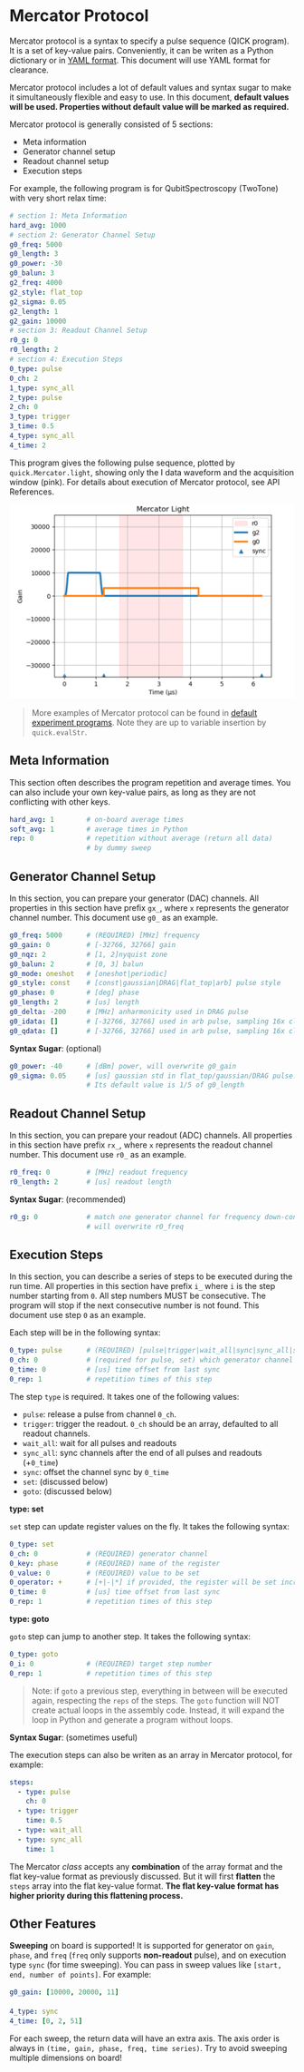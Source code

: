 # Mercator Protocol

Mercator protocol is a syntax to specify a pulse sequence (QICK program). It is a set of key-value pairs. Conveniently, it can be writen as a Python dictionary or in [YAML format](https://en.wikipedia.org/wiki/YAML). This document will use YAML format for clearance.

Mercator protocol includes a lot of default values and syntax sugar to make it simultaneously flexible and easy to use. In this document, **default values will be used. Properties without default value will be marked as required.**

Mercator protocol is generally consisted of 5 sections:

- Meta information
- Generator channel setup
- Readout channel setup
- Execution steps

For example, the following program is for QubitSpectroscopy (TwoTone) with very short relax time:

```yaml
# section 1: Meta Information
hard_avg: 1000
# section 2: Generator Channel Setup
g0_freq: 5000
g0_length: 3
g0_power: -30
g0_balun: 3
g2_freq: 4000
g2_style: flat_top
g2_sigma: 0.05
g2_length: 1
g2_gain: 10000
# section 3: Readout Channel Setup
r0_g: 0
r0_length: 2
# section 4: Execution Steps
0_type: pulse
0_ch: 2
1_type: sync_all
2_type: pulse
2_ch: 0
3_type: trigger
3_time: 0.5
4_type: sync_all
4_time: 2
```

This program gives the following pulse sequence, plotted by `quick.Mercator.light`, showing only the I data waveform and the acquisition window (pink). For details about execution of Mercator protocol, see API References.

![](../Images/mercator_light.png)

> More examples of Mercator protocol can be found in [default experiment programs](https://github.com/clelandlab/quick/blob/main/quick/constants/experiment.yml). Note they are up to variable insertion by `quick.evalStr`.

## Meta Information

This section often describes the program repetition and average times. You can also include your own key-value pairs, as long as they are not conflicting with other keys.

```yaml
hard_avg: 1        # on-board average times
soft_avg: 1        # average times in Python
rep: 0             # repetition without average (return all data)
                   # by dummy sweep
```

## Generator Channel Setup

In this section, you can prepare your generator (DAC) channels. All properties in this section have prefix `gx_`, where `x` represents the generator channel number. This document use `g0_` as an example.

```yaml
g0_freq: 5000      # (REQUIRED) [MHz] frequency
g0_gain: 0         # [-32766, 32766] gain
g0_nqz: 2          # [1, 2]nyquist zone
g0_balun: 2        # [0, 3] balun
g0_mode: oneshot   # [oneshot|periodic]
g0_style: const    # [const|gaussian|DRAG|flat_top|arb] pulse style
g0_phase: 0        # [deg] phase
g0_length: 2       # [us] length
g0_delta: -200     # [MHz] anharmonicity used in DRAG pulse
g0_idata: []       # [-32766, 32766] used in arb pulse, sampling 16x clock ticks
g0_qdata: []       # [-32766, 32766] used in arb pulse, sampling 16x clock ticks
```

**Syntax Sugar**: (optional)

```yaml
g0_power: -40      # [dBm] power, will overwrite g0_gain
g0_sigma: 0.05     # [us] gaussian std in flat_top/gaussian/DRAG pulse.
                   # Its default value is 1/5 of g0_length
```

## Readout Channel Setup

In this section, you can prepare your readout (ADC) channels. All properties in this section have prefix `rx_`, where `x` represents the readout channel number. This document use `r0_` as an example.

```yaml
r0_freq: 0         # [MHz] readout frequency
r0_length: 2       # [us] readout length
```

**Syntax Sugar**: (recommended)

```yaml
r0_g: 0            # match one generator channel for frequency down-conversion
                   # will overwrite r0_freq
```

## Execution Steps

In this section, you can describe a series of steps to be executed during the run time. All properties in this section have prefix `i_` where `i` is the step number starting from `0`. All step numbers MUST be consecutive. The program will stop if the next consecutive number is not found. This document use step `0` as an example.

Each step will be in the following syntax: 

```yaml
0_type: pulse      # (REQUIRED) [pulse|trigger|wait_all|sync|sync_all|set|goto]
0_ch: 0            # (required for pulse, set) which generator channel pulse
0_time: 0          # [us] time offset from last sync
0_rep: 1           # repetition times of this step
```

The step `type` is required. It takes one of the following values:

- `pulse`: release a pulse from channel `0_ch`.
- `trigger`: trigger the readout. `0_ch` should be an array, defaulted to all readout channels.
- `wait_all`: wait for all pulses and readouts
- `sync_all`: sync channels after the end of all pulses and readouts (+`0_time`)
- `sync`: offset the channel sync by `0_time`
- `set`: (discussed below)
- `goto`: (discussed below)

**type: set**

`set` step can update register values on the fly. It takes the following syntax:

```yaml
0_type: set
0_ch: 0            # (REQUIRED) generator channel
0_key: phase       # (REQUIRED) name of the register
0_value: 0         # (REQUIRED) value to be set
0_operator: +      # [+|-|*] if provided, the register will be set incrementally.
0_time: 0          # [us] time offset from last sync
0_rep: 1           # repetition times of this step
```

**type: goto**

`goto` step can jump to another step. It takes the following syntax:

```yaml
0_type: goto
0_i: 0             # (REQUIRED) target step number
0_rep: 1           # repetition times of this step
```

> Note: if `goto` a previous step, everything in between will be executed again, respecting the `reps` of the steps. The `goto` function will NOT create actual loops in the assembly code. Instead, it will expand the loop in Python and generate a program without loops.

**Syntax Sugar**: (sometimes useful)

The execution steps can also be writen as an array in Mercator protocol, for example:

```yaml
steps:
  - type: pulse
    ch: 0
  - type: trigger
    time: 0.5
  - type: wait_all
  - type: sync_all
    time: 1
```

The Mercator *class* accepts any **combination** of the array format and the flat key-value format as previously discussed. But it will first **flatten** the `steps` array into the flat key-value format. **The flat key-value format has higher priority during this flattening process.**

## Other Features

**Sweeping** on board is supported! It is supported for generator on `gain`, `phase`, and `freq` (`freq` only supports **non-readout** pulse), and on execution type `sync` (for time sweeping). You can pass in sweep values like `[start, end, number of points]`. For example:

```yaml
g0_gain: [10000, 20000, 11]

4_type: sync
4_time: [0, 2, 51]
```

For each sweep, the return data will have an extra axis. The axis order is always in `(time, gain, phase, freq, time series)`. Try to avoid sweeping multiple dimensions on board!
